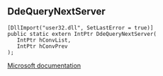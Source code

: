 ## DdeQueryNextServer

```
[DllImport("user32.dll", SetLastError = true)]
public static extern IntPtr DdeQueryNextServer(
   IntPtr hConvList,
   IntPtr hConvPrev
);
```

[Microsoft documentation](TODO)
